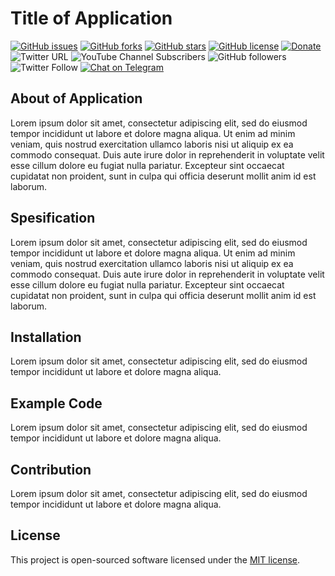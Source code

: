 # Title of Application

[![GitHub issues](https://img.shields.io/github/issues/awanz/php-mysqli-base)](https://github.com/awanz/php-mysqli-base/issues)
[![GitHub forks](https://img.shields.io/github/forks/awanz/php-mysqli-base)](https://github.com/awanz/php-mysqli-base/network)
[![GitHub stars](https://img.shields.io/github/stars/awanz/php-mysqli-base)](https://github.com/awanz/php-mysqli-base/stargazers)
[![GitHub license](https://img.shields.io/github/license/awanz/php-mysqli-base)](https://github.com/awanz/php-mysqli-base)
[![Donate](https://img.shields.io/badge/donate-paypal-blue.svg)](https://www.paypal.me/awanjh)
![Twitter URL](https://img.shields.io/twitter/url?style=social&url=https%3A%2F%2Fawan.es)
![YouTube Channel Subscribers](https://img.shields.io/youtube/channel/subscribers/UCJNpJE0aWgc1jV1Edz93pmA?style=social)
![GitHub followers](https://img.shields.io/github/followers/awanz?style=social)
![Twitter Follow](https://img.shields.io/twitter/follow/awanjh?style=social)
[![Chat on Telegram](https://img.shields.io/badge/Chat%20on-Telegram-brightgreen.svg)](https://t.me/awangram)  

## About of Application

Lorem ipsum dolor sit amet, consectetur adipiscing elit, sed do eiusmod tempor incididunt ut labore et dolore magna aliqua. Ut enim ad minim veniam, quis nostrud exercitation ullamco laboris nisi ut aliquip ex ea commodo consequat. Duis aute irure dolor in reprehenderit in voluptate velit esse cillum dolore eu fugiat nulla pariatur. Excepteur sint occaecat cupidatat non proident, sunt in culpa qui officia deserunt mollit anim id est laborum.

## Spesification

Lorem ipsum dolor sit amet, consectetur adipiscing elit, sed do eiusmod tempor incididunt ut labore et dolore magna aliqua. Ut enim ad minim veniam, quis nostrud exercitation ullamco laboris nisi ut aliquip ex ea commodo consequat. Duis aute irure dolor in reprehenderit in voluptate velit esse cillum dolore eu fugiat nulla pariatur. Excepteur sint occaecat cupidatat non proident, sunt in culpa qui officia deserunt mollit anim id est laborum.

## Installation

Lorem ipsum dolor sit amet, consectetur adipiscing elit, sed do eiusmod tempor incididunt ut labore et dolore magna aliqua. 

## Example Code

Lorem ipsum dolor sit amet, consectetur adipiscing elit, sed do eiusmod tempor incididunt ut labore et dolore magna aliqua. 

## Contribution

Lorem ipsum dolor sit amet, consectetur adipiscing elit, sed do eiusmod tempor incididunt ut labore et dolore magna aliqua. 

## License

This project is open-sourced software licensed under the [MIT license](https://opensource.org/licenses/MIT).